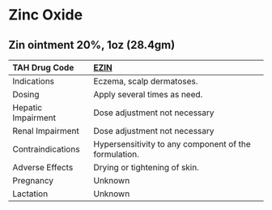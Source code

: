 # Zinc Oxide

## Zin ointment 20%, 1oz (28.4gm)

| TAH Drug Code      | [EZIN](https://www.tahsda.org.tw/drugs/hissearch.php?drug_code=EZIN)   |
|:-------------------|:-----------------------------------------------------------------------|
| Indications        | Eczema, scalp dermatoses.                                              |
| Dosing             | Apply several times as need.                                           |
| Hepatic Impairment | Dose adjustment not necessary                                          |
| Renal Impairment   | Dose adjustment not necessary                                          |
| Contraindications  | Hypersensitivity to any component of the formulation.                  |
| Adverse Effects    | Drying or tightening of skin.                                          |
| Pregnancy          | Unknown                                                                |
| Lactation          | Unknown                                                                |

